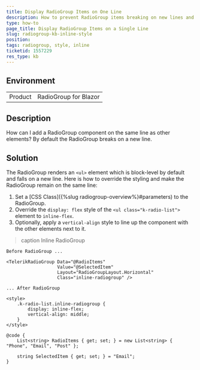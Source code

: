 ```yaml
---
title: Display RadioGroup Items on One Line
description: How to prevent RadioGroup items breaking on new lines and display them all on a single line.
type: how-to
page_title: Display RadioGroup Items on a Single Line
slug: radiogroup-kb-inline-style
position: 
tags: radiogroup, style, inline
ticketid: 1557229
res_type: kb
---
```


## Environment

<table>
    <tbody>
        <tr>
            <td>Product</td>
            <td>RadioGroup for Blazor</td>
        </tr>
    </tbody>
</table>

## Description

How can I add a RadioGroup component on the same line as other elements? By default the RadioGroup breaks on a new line.

## Solution

The RadioGroup renders an `<ul>` element which is block-level by default and falls on a new line. Here is how to override the styling and make the RadioGroup remain on the same line:

1. Set a [CSS Class]({%slug radiogroup-overview%}#parameters) to the RadioGroup.
1. Override the `display: flex` style of the `<ul class="k-radio-list">` element to `inline-flex`.
1. Optionally, apply a `vertical-align` style to line up the component with the other elements next to it.

>caption Inline RadioGroup

````CSHTML
Before RadioGroup ...

<TelerikRadioGroup Data="@RadioItems"
                   Value="@SelectedItem"
                   Layout="RadioGroupLayout.Horizontal"
                   Class="inline-radiogroup" />

... After RadioGroup

<style>
    .k-radio-list.inline-radiogroup {
        display: inline-flex;
        vertical-align: middle;
    }
</style>

@code {
    List<string> RadioItems { get; set; } = new List<string> { "Phone", "Email", "Post" };

    string SelectedItem { get; set; } = "Email";
}
````
